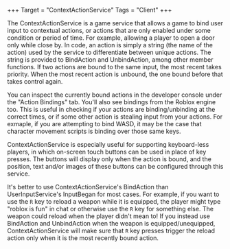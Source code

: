 +++
Target = "ContextActionService"
Tags = "Client"
+++

The ContextActionService is a game service that allows a game to bind user input to contextual actions, or actions that are only enabled under some condition or period of time. For example, allowing a player to open a door only while close by. In code, an action is simply a string (the name of the action) used by the service to differentiate between unique actions. The string is provided to BindAction and UnbindAction, among other member functions. If two actions are bound to the same input, the most recent takes priority. When the most recent action is unbound, the one bound before that takes control again.You can inspect the currently bound actions in the developer console under the "Action Bindings" tab. You'll also see bindings from the Roblox engine too. This is useful in checking if your actions are binding/unbinding at the correct times, or if some other action is stealing input from your actions. For exmaple, if you are attempting to bind WASD, it may be the case that character movement scripts is binding over those same keys.ContextActionService is especially useful for supporting keyboard-less players, in which on-screen touch buttons can be used in place of key presses. The buttons will display only when the action is bound, and the position, text and/or images of these buttons can be configured through this service.It's better to use ContextActionService's BindAction than UserInputService's InputBegan for most cases. For example, if you want to use the `R` key to reload a weapon while it is equipped, the player might type "roblox is fun" in chat or otherwise use the `R` key for something else. The weapon could reload when the player didn't mean to! If you instead use BindAction and UnbindAction when the weapon is equipped/unequipped, ContextActionService will make sure that `R` key presses trigger the reload action only when it is the most recently bound action.